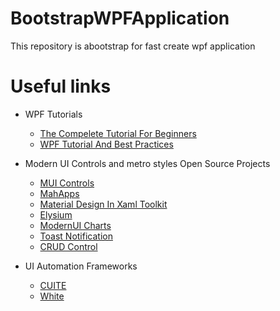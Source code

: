 # BootstrapWPFApplication
This repository is abootstrap for fast create wpf application

# Useful links
* WPF Tutorials
  * [The Compelete Tutorial For Beginners](http://www.wpf-tutorial.com/)
  * [WPF Tutorial And Best Practices](https://www.wpftutorial.net/)
  
* Modern UI Controls and metro styles Open Source Projects
  * [MUI Controls](https://github.com/firstfloorsoftware/mui)
  * [MahApps](https://github.com/MahApps/MahApps.Metro)
  * [Material Design In Xaml Toolkit](https://github.com/ButchersBoy/MaterialDesignInXamlToolkit)
  * [Elysium](https://github.com/RehanSaeed/Elysium-Extra)
  * [ModernUI Charts](https://archive.codeplex.com/?p=modernuicharts)
  * [Toast Notification](https://github.com/muhammad-magdy/WPFToastNotification)
  * [CRUD Control](https://github.com/GenericCodes/WPFCrudControl)
  
* UI Automation Frameworks
  * [CUITE](https://github.com/icnocop/cuite)
  * [White](https://github.com/TestStack/White)
  
